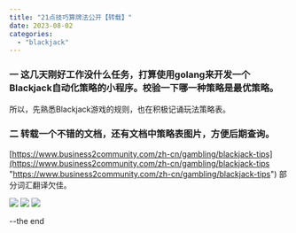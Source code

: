 ```yaml
---
title: "21点技巧算牌法公开【转载】"
date: 2023-08-02
categories: 
  - "blackjack"
---
```


### 一 这几天刚好工作没什么任务，打算使用golang来开发一个Blackjack自动化策略的小程序。校验一下哪一种策略是最优策略。

所以，先熟悉Blackjack游戏的规则，也在积极记诵玩法策略表。

### 二 转载一个不错的文档，还有文档中策略表图片，方便后期查询。

[https://www.business2community.com/zh-cn/gambling/blackjack-tips](https://www.business2community.com/zh-cn/gambling/blackjack-tips "https://www.business2community.com/zh-cn/gambling/blackjack-tips") 部分词汇翻译欠佳。

![](https://github.com/poker-x-studio/poker-x-studio.github.io/images/hard.png) ![](https://github.com/poker-x-studio/poker-x-studio.github.io/images/soft.png) ![](https://github.com/poker-x-studio/poker-x-studio.github.io/images/splits.png)

\--the end
